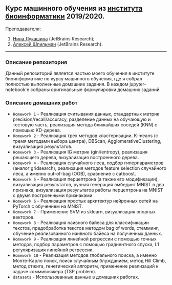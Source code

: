 ## Курс машинного обучения из [института биоинформатики](bioinf.me) 2019/2020.

Преподаватели: 
1. [Нина Лукашина](https://research.jetbrains.org/ru/researchers/nlukashina) (JetBrains Research);
2. [Алексей Шпильман](https://research.jetbrains.org/ru/researchers/ashpilman) (JetBrains Research).
----------------------------------------------
### Описание репозитория
Данный репозиторий является частью моего обучения в институте биоинформатике по курсу машинного обучения, 
где я собрал полностью выполненные домашние задания. В каждом jupyter-notebook'е собраны оригинальные формулировки домашних заданий. 

### Описание домашних работ
- `Homework 1` - Реализация считывания данных, стандартных метрик precision/recall/accuracy, разделение данных на обучающую и тестовую часть, реализация метода ближайших соседей (KNN) с помощью KD-дерева. 
- `Homework 2` - Реализация трех методов кластеризации. K-means (с тремя методами выбора центра), DBScan, AgglomerativeClustering, визуализация результатов.
- `Homework 3` - Реализация IG метрик (gini/entropy), реализация решающего дерева, визуализация построенного дерева.
- `Homework 4` - Реализация случайного леса, подбор гиперпараметров (аналог gridsearch), реализация методов feature selection случайного леса, а именно out-of-bag (OOB), сравнение с catboost.
- `Homework 5` - Реализация перцептрона (а также его модификации), визуализация результатов, ручная генерация эмбединг MNIST в два признака, визуализация результатов работы перцептрона на MNIST с двумя построенными признаками.
- `Homework 6` - Реализация простых архитектур нейронных сетей на PyTorch с обучением на MNIST.
- `Homework 7` - Применение SVM из sklearn, визуализация опорных векторов.
- `Homework 8` - Реализация наивного байеса для классификации текстов, предобработка текстов методом bag of words, стемминг, обучение реализованного наивного байеса на полученных данных.
- `Homework 9` - Реализация линейной регрессии с помощью точных методов,   подбор параметров с помощью градиентного спуска, L1 регуляризация линейной регрессии.
- `Homework 10` - Реализация методов глобального поиска, а именно Монте-Карло поиск, поиск случайным блужданием, метод Hill Climb, метод отжига, генетический алгоритм, применение реализаций к задаче коммивояжера (TSP problem). 
- `datasets` - Использованные данные в домашних работах.
